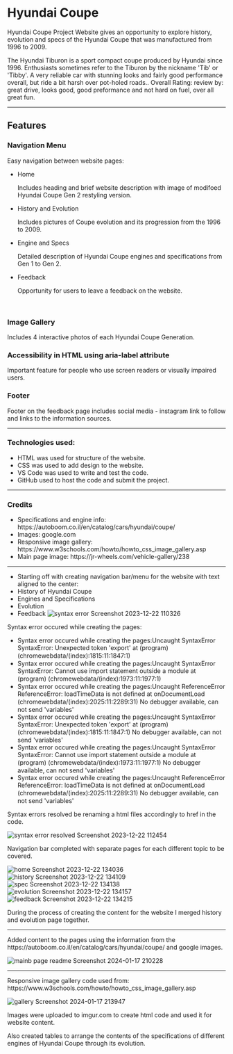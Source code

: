 <h1> Hyundai Coupe </h1>

<p>Hyundai Coupe Project Website gives an opportunity to explore history, evolution and specs of the Hyundai Coupe that was manufactured from 1996 to 2009.</p>
<p>The Hyundai Tiburon is a sport compact coupe produced by Hyundai since 1996. Enthusiasts sometimes refer to the Tiburon by the nickname 'Tib' or 'Tibby'. A very reliable car with stunning looks and fairly good performance overall, but ride a bit harsh over pot-holed roads.. Overall Rating: review by: great drive, looks good, good preformance and not hard on fuel, over all great fun.</p>
<hr>
<h2> Features </h2>
<h3> Navigation Menu </h3>
<p> Easy navigation between website pages: </p>
<ul>
    <li> Home </li>
    <p> Includes heading and brief website description with image of modifoed Hyundai Coupe Gen 2 restyling version. </p>
    <li> History and Evolution </li>
    <p> Includes pictures of Coupe evolution and its progression from the 1996 to 2009. </p>
    <li> Engine and Specs </li>
    <p> Detailed description of Hyundai Coupe engines and specifications from Gen 1 to Gen 2. </p>
    <li> Feedback </li>
    <p> Opportunity for users to leave a feedback on the website. </p>
</ul>
<br>
<h3>Image Gallery</h3>
<p> Includes 4 interactive photos of each Hyundai Coupe Generation. </p>
<h3>Accessibility in HTML using aria-label attribute</h3>
<p>Important feature for people who use screen readers or visually impaired users.</p>
<h3> Footer </h3>
<p> Footer on the feedback page includes social media - instagram link to follow and links to the information sources. </p>
<hr>
<h3>Technologies used:</h3>
<ul>
    <li> HTML was used for structure of the website. </li>
    <li> CSS was used to add design to the website. </li>
    <li> VS Code was used to write and test the code. </li>
    <li> GitHub used to host the code and submit the project. </li>
</ul>
<hr>
<h3>Credits</h3>
<ul>
    <li>Specifications and engine info: https://autoboom.co.il/en/catalog/cars/hyundai/coupe/</li>
    <li>Images:  google.com</li>
    <li> Responsive image gallery: https://www.w3schools.com/howto/howto_css_image_gallery.asp</li>
    <li>Main page image: https://jr-wheels.com/vehicle-gallery/238</li>
</ul>
<hr>

- Starting off with creating navigation bar/menu for the website with text aligned to the center:
- History of Hyundai Coupe
- Engines and Specifications
- Evolution
- Feedback
    ![syntax error Screenshot 2023-12-22 110326](https://github.com/skyline4479/skyline4479/assets/151556600/6762df21-07ac-44e8-93a6-946bbb304f4e)

Syntax error occured while creating the pages:
- Syntax error occured while creating the pages:Uncaught SyntaxError SyntaxError: Unexpected token 'export'
    at (program) (chromewebdata/(index)꞉1815:11:1847:1)
- Syntax error occured while creating the pages:Uncaught SyntaxError SyntaxError: Cannot use import statement outside a module
    at (program) (chromewebdata/(index)꞉1973:11:1977:1)
- Syntax error occured while creating the pages:Uncaught ReferenceError ReferenceError: loadTimeData is not defined
    at onDocumentLoad (chromewebdata/(index)꞉2025:11:2289:31)
  No debugger available, can not send 'variables'
- Syntax error occured while creating the pages:Uncaught SyntaxError SyntaxError: Unexpected token 'export'
    at (program) (chromewebdata/(index)꞉1815:11:1847:1)
  No debugger available, can not send 'variables'
- Syntax error occured while creating the pages:Uncaught SyntaxError SyntaxError: Cannot use import statement outside a module
    at (program) (chromewebdata/(index)꞉1973:11:1977:1)
  No debugger available, can not send 'variables'
- Syntax error occured while creating the pages:Uncaught ReferenceError ReferenceError: loadTimeData is not defined
    at onDocumentLoad (chromewebdata/(index)꞉2025:11:2289:31)
  No debugger available, can not send 'variables'



Syntax errors resolved be renaming a html files accordingly to href  in the code.

![syntax error resolved Screenshot 2023-12-22 112454](https://github.com/skyline4479/skyline4479/assets/151556600/94543a14-a0c5-433e-a657-ff80533f4141)

Navigation bar completed with separate pages for each different topic to be covered.

![home Screenshot 2023-12-22 134036](https://github.com/skyline4479/skyline4479/assets/151556600/1f733356-13f2-4a75-ad9f-a1a2b528f398)
![history Screenshot 2023-12-22 134109](https://github.com/skyline4479/skyline4479/assets/151556600/fa169940-a1dd-45ed-8435-cb1b3a8fa19e)
![spec Screenshot 2023-12-22 134138](https://github.com/skyline4479/skyline4479/assets/151556600/45e96b8a-6a15-49e7-a15b-43f59ca68d81)
![evolution Screenshot 2023-12-22 134157](https://github.com/skyline4479/skyline4479/assets/151556600/a5b42a62-8e70-4b6f-a7a6-771111db02d8)
![feedback Screenshot 2023-12-22 134215](https://github.com/skyline4479/skyline4479/assets/151556600/6a69ae04-350c-45e4-bbb7-96a614ddc736)

During the process of creating the content for the website I merged history and evolution page together.
<hr>
Added content to the pages using the information from the https://autoboom.co.il/en/catalog/cars/hyundai/coupe/ and google images.

![mainb page readme Screenshot 2024-01-17 210228](https://github.com/skyline4479/skyline4479/assets/151556600/bcbd31f0-d584-43fc-82ff-3954e0713f86)
<hr>
Responsive image gallery code used from: https://www.w3schools.com/howto/howto_css_image_gallery.asp

![gallery Screenshot 2024-01-17 213947](https://github.com/skyline4479/skyline4479/assets/151556600/a81f9fc6-f574-40df-bcaf-0c232dd408d7)

Images were uploaded to imgur.com to create html code and used it for website content.

Also created tables to arrange the contents of the specifications of different engines of Hyundai Coupe through its evolution.



